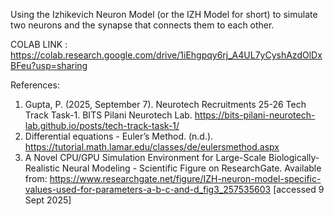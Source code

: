 Using the Izhikevich Neuron Model (or the IZH Model for short) to simulate two neurons and the synapse that connects them to each other.

COLAB LINK : https://colab.research.google.com/drive/1iEhgpqy6rj_A4UL7yCyshAzdOlDxBFeu?usp=sharing

References:

1. Gupta, P. (2025, September 7). Neurotech Recruitments 25-26 Tech Track Task-1. BITS Pilani Neurotech Lab. https://bits-pilani-neurotech-lab.github.io/posts/tech-track-task-1/
2. Differential equations - Euler’s Method. (n.d.). https://tutorial.math.lamar.edu/classes/de/eulersmethod.aspx
3. A Novel CPU/GPU Simulation Environment for Large-Scale Biologically-Realistic Neural Modeling - Scientific Figure on ResearchGate. Available from: https://www.researchgate.net/figure/IZH-neuron-model-specific-values-used-for-parameters-a-b-c-and-d_fig3_257535603 [accessed 9 Sept 2025]
